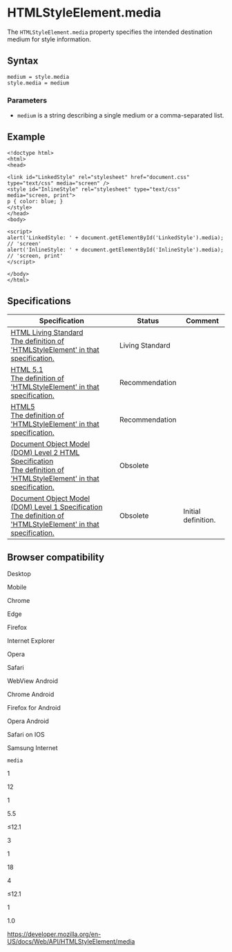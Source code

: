 # HTMLStyleElement.media

The `HTMLStyleElement.media` property specifies the intended destination medium for style information.

## Syntax

    medium = style.media
    style.media = medium

### Parameters

- `medium` is a string describing a single medium or a comma-separated list.

## Example

    <!doctype html>
    <html>
    <head>

    <link id="LinkedStyle" rel="stylesheet" href="document.css" type="text/css" media="screen" />
    <style id="InlineStyle" rel="stylesheet" type="text/css" media="screen, print">
    p { color: blue; }
    </style>
    </head>
    <body>

    <script>
    alert('LinkedStyle: ' + document.getElementById('LinkedStyle').media); // 'screen'
    alert('InlineStyle: ' + document.getElementById('InlineStyle').media); // 'screen, print'
    </script>

    </body>
    </html>

## Specifications

<table><thead><tr class="header"><th>Specification</th><th>Status</th><th>Comment</th></tr></thead><tbody><tr class="odd"><td><a href="https://html.spec.whatwg.org/multipage/semantics.html#attr-style-media">HTML Living Standard<br />
<span class="small">The definition of 'HTMLStyleElement' in that specification.</span></a></td><td><span class="spec-living">Living Standard</span></td><td></td></tr><tr class="even"><td><a href="https://www.w3.org/TR/html51/semantics.html#attr-style-media">HTML 5.1<br />
<span class="small">The definition of 'HTMLStyleElement' in that specification.</span></a></td><td><span class="spec-rec">Recommendation</span></td><td></td></tr><tr class="odd"><td><a href="https://www.w3.org/TR/html52/semantics.html#attr-style-media">HTML5<br />
<span class="small">The definition of 'HTMLStyleElement' in that specification.</span></a></td><td><span class="spec-rec">Recommendation</span></td><td></td></tr><tr class="even"><td><a href="https://www.w3.org/TR/DOM-Level-2-HTML/html.html#ID-16428977">Document Object Model (DOM) Level 2 HTML Specification<br />
<span class="small">The definition of 'HTMLStyleElement' in that specification.</span></a></td><td><span class="spec-obsolete">Obsolete</span></td><td></td></tr><tr class="odd"><td><a href="https://www.w3.org/TR/REC-DOM-Level-1/level-one-html.html#ID-16428977">Document Object Model (DOM) Level 1 Specification<br />
<span class="small">The definition of 'HTMLStyleElement' in that specification.</span></a></td><td><span class="spec-obsolete">Obsolete</span></td><td>Initial definition.</td></tr></tbody></table>

## Browser compatibility

Desktop

Mobile

Chrome

Edge

Firefox

Internet Explorer

Opera

Safari

WebView Android

Chrome Android

Firefox for Android

Opera Android

Safari on IOS

Samsung Internet

`media`

1

12

1

5.5

≤12.1

3

1

18

4

≤12.1

1

1.0

<a href="https://developer.mozilla.org/en-US/docs/Web/API/HTMLStyleElement/media" class="_attribution-link">https://developer.mozilla.org/en-US/docs/Web/API/HTMLStyleElement/media</a>
